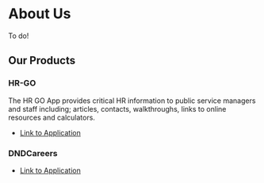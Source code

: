 # About Us

To do!

## Our Products

### HR-GO

The HR GO App provides critical HR information to public service managers and staff including; articles, contacts, walkthroughs, links to online resources and calculators.

* [Link to Application](https://www.canada.ca/en/mobile.html#HRGO)

### DNDCareers

* [Link to Application](https://civilian-careers-defence.canada.ca/)
